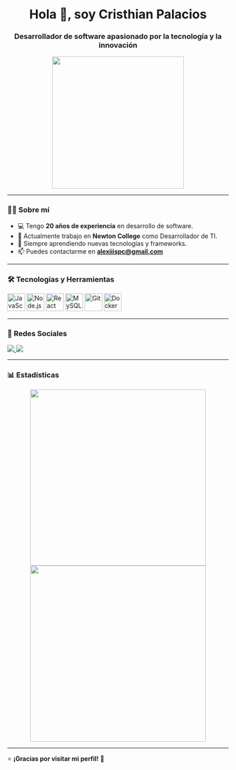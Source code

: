 <h1 align="center">Hola 👋, soy Cristhian Palacios</h1>
<h3 align="center">Desarrollador de software apasionado por la tecnología y la innovación</h3>

<p align="center">
  <img src="https://media.giphy.com/media/qgQUggAC3Pfv687qPC/giphy.gif" width="300" />
</p>

---

### 👨‍💻 Sobre mí  
- 💻 Tengo **20 años de experiencia** en desarrollo de software.  <!-- 🎯 Me especializo en **Node.js, React, MySQL, APIs y Bots de mensajería**. -->
- 🚀 Actualmente trabajo en **Newton College** como Desarrollador de TI.  
- 🌱 Siempre aprendiendo nuevas tecnologías y frameworks.  
- 📫 Puedes contactarme en **[alexiiispc@gmail.com](mailto:alexiiispc@gmail.com)**  

---

### 🛠️ Tecnologías y Herramientas  
<p align="left">
  <img src="https://cdn.jsdelivr.net/gh/devicons/devicon/icons/javascript/javascript-original.svg" alt="JavaScript" width="40" height="40"/>
  <img src="https://cdn.jsdelivr.net/gh/devicons/devicon/icons/nodejs/nodejs-original.svg" alt="Node.js" width="40" height="40"/>
  <img src="https://cdn.jsdelivr.net/gh/devicons/devicon/icons/react/react-original.svg" alt="React" width="40" height="40"/>
  <img src="https://cdn.jsdelivr.net/gh/devicons/devicon/icons/mysql/mysql-original.svg" alt="MySQL" width="40" height="40"/>
  <img src="https://cdn.jsdelivr.net/gh/devicons/devicon/icons/git/git-original.svg" alt="Git" width="40" height="40"/>
  <img src="https://cdn.jsdelivr.net/gh/devicons/devicon/icons/docker/docker-original.svg" alt="Docker" width="40" height="40"/>
</p>

---

### 📱 Redes Sociales  
<p align="left">
  <a href="https://www.instagram.com/alexiiispc" target="_blank">
    <img src="https://img.shields.io/badge/Instagram-E4405F?style=for-the-badge&logo=instagram&logoColor=white"/>
  </a>
  <a href="https://www.linkedin.com/in/cristhian-palacios-8254a7228/" target="_blank">
    <img src="https://img.shields.io/badge/LinkedIn-0077B5?style=for-the-badge&logo=linkedin&logoColor=white"/>
  </a>
 <!-- <a href="https://twitter.com/tuusuario" target="_blank">
    <img src="https://img.shields.io/badge/Twitter-1DA1F2?style=for-the-badge&logo=twitter&logoColor=white"/>
  </a>-->
</p>

---

### 📊 Estadísticas  
<p align="center">
  <img src="https://github-readme-stats.vercel.app/api?username=alexiiispc&show_icons=true&theme=dark" width="400"/>
  <img src="https://github-readme-streak-stats.herokuapp.com/?user=alexiiispc&theme=dark" width="400"/>
</p>

---

⭐ **¡Gracias por visitar mi perfil!** 🚀

